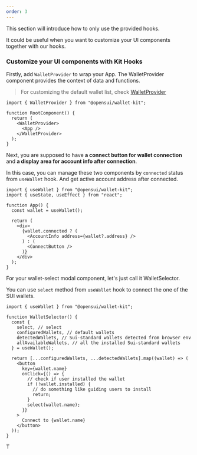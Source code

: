 ```yaml
---
order: 3
---
```


This section will introduce how to only use the provided hooks.

It could be useful when you want to customize your UI components together with our hooks.

### Customize your UI components with Kit Hooks

Firstly, add `WalletProvider` to wrap your App. The WalletProvider component provides the context of data and functions.

> For customizing the default wallet list, check [WalletProvider](/docs/components/WalletProvider#customize-your-wallet-list-on-modal)

```
import { WalletProvider } from "@opensui/wallet-kit";

function RootComponent() {
  return (
    <WalletProvider>
      <App />
    </WalletProvider>
  );
}
```

Next, you are supposed to have **a connect button for wallet connection** and **a display area for account info after connection**.

In this case, you can manage these two components by `connected` status from `useWallet` hook.
And get active account address after connected.

```
import { useWallet } from "@opensui/wallet-kit";
import { useState, useEffect } from "react";

function App() {
  const wallet = useWallet();

  return (
    <div>
      {wallet.connected ? (
        <AccountInfo address={wallet?.address} />
      ) : (
        <ConnectButton />
      )}
    </div>
  );
}
```

For your wallet-select modal component, let's just call it WalletSelector.

You can use `select` method from `useWallet` hook to connect the one of the SUI wallets.

```
import { useWallet } from "@opensui/wallet-kit";

function WalletSelector() {
  const {
    select, // select
    configuredWallets, // default wallets
    detectedWallets, // Sui-standard wallets detected from browser env
    allAvailableWallets, // all the installed Sui-standard wallets
  } = useWallet();

  return [...configuredWallets, ...detectedWallets].map((wallet) => (
    <button
      key={wallet.name}
      onClick={() => {
        // check if user installed the wallet
        if (!wallet.installed) {
          // do something like guiding users to install
          return;
        }
        select(wallet.name);
      }}
    >
      Connect to {wallet.name}
    </button>
  ));
}
```

T

